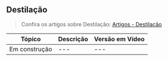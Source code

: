 ## Destilação

> Confira os artigos sobre Destilação: [Artigos - Destilação](../artigos)

| **Tópico** | **Descrição** | **Versão em Vídeo** |
|-----------|-----------|-----------------|
| Em construção | --- | --- |
